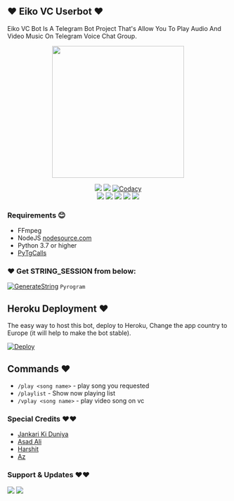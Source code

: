 ## ❤️ Eiko VC Userbot ❤️

Eiko VC Bot Is A Telegram Bot Project That's Allow You To Play Audio And Video Music On Telegram Voice Chat Group.


<p align="center"><a href="https://t.me/tth_kiya98"><img src="https://telegra.ph/file/07bd09306a4485583893e.jpg" width="300"></a></p>
<p align="center">
    <a href="https://www.python.org/" alt="made-with-python"> <img src="https://img.shields.io/badge/Made%20with-Python-black.svg?style=flat-square&logo=python&logoColor=blue&color=red" /></a>
    <a href="https://github.com/EmiliaTzy/EikoMusic-Userbot/graphs/commit-activity" alt="Maintenance"> <img src="https://img.shields.io/badge/Maintained%3F-yes-red.svg?style=flat-square" /></a>
    <a href="https://app.codacy.com/gh/EmiliaTzy/EikoMusic-Userbot/dashboard"> <img src="https://img.shields.io/codacy/grade/a723cb464d5a4d25be3152b5d71de82d?color=red&logo=codacy&style=flat-square" alt="Codacy" /></a><br>
    <a href="https://github.com/EmiliaTzy/EikoMusic-Userbot"> <img src="https://img.shields.io/github/repo-size/EmiliaTzy/EikoMusic-Userbot?color=red&logo=github&logoColor=blue&style=flat-square" /></a>
    <a href="https://github.com/EmiliaTzy/EikoMusic-Userbot/commits/main"> <img src="https://img.shields.io/github/last-commit/EmiliaTzy/EikoMusic-Userbot?color=red&logo=github&logoColor=blue&style=flat-square" /></a>
    <a href="https://github.com/EmiliaTzy/EikoMusic-Userbot/issues"> <img src="https://img.shields.io/github/issues/?color=red&logo=github&logoColor=blue&style=flat-square" /></a>
    <a href="https://github.com/EmiliaTzy/EikoMusic-Userbot/network/members"> <img src="https://img.shields.io/github/forks/EmiliaTzy/EikoMusic-Userbot?color=red&logo=github&logoColor=blue&style=flat-square" /></a>  
    <a href="https://github.com/EmiliaTzy/EikoMusic-Userbot/network/members"> <img src="https://img.shields.io/github/stars/EmiliaTzy/EikoMusic-Userbot?color=red&logo=github&logoColor=blue&style=flat-square" /></a>  
</p>

<h3>Requirements 😊</h3>

- FFmpeg
- NodeJS [nodesource.com](https://nodesource.com/)
- Python 3.7 or higher
- [PyTgCalls](https://github.com/pytgcalls/pytgcalls)

### ❤️ Get STRING_SESSION from below:

[![GenerateString](https://img.shields.io/badge/repl.it-generateString-yellowgreen)](https://replit.com/@AssadAli/AsadMusic) ``Pyrogram``

## Heroku Deployment ❤️
The easy way to host this bot, deploy to Heroku, Change the app country to Europe (it will help to make the bot stable).

[![Deploy](https://www.herokucdn.com/deploy/button.svg)](https://heroku.com/deploy?template=https://github.com/EmiliaTzy/EikoMusic-Userbot)


## Commands ❤️

- `/play <song name>` - play song you requested
- `/playlist` - Show now playing list
- `/vplay <song name>` - play video song on vc


### Special Credits ❤️❤️
- [Jankari Ki Duniya](https://github.com/jankarikiduniya)
- [Asad Ali](https://t.me/Dr_Asad_Ali)
- [Harshit](https://t.me/HarshitSharma361)
- [Az](https://t.me/tth_kiya98) 
### Support & Updates ❤️❤️
<a href="https://t.me/CatatanAzDay"><img src="https://img.shields.io/badge/Join-Group%20Support-blue.svg?style=for-the-badge&logo=Telegram"></a> <a href="https://t.me/tth_"><img src="https://img.shields.io/badge/Join-Updates%20Channel-blue.svg?style=for-the-badge&logo=Telegram"></a>
